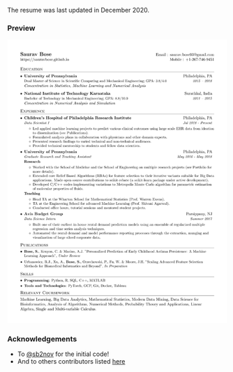 The resume was last updated in December 2020.

### Preview

![Resume Screenshot](/Resume_Saurav_Bose.jpg)

### Acknowledgements
* To [@sb2nov](https://github.com/sb2nov/) for the initial code!
* And to others contributors listed [here](https://github.com/sb2nov/resume/graphs/contributors)
